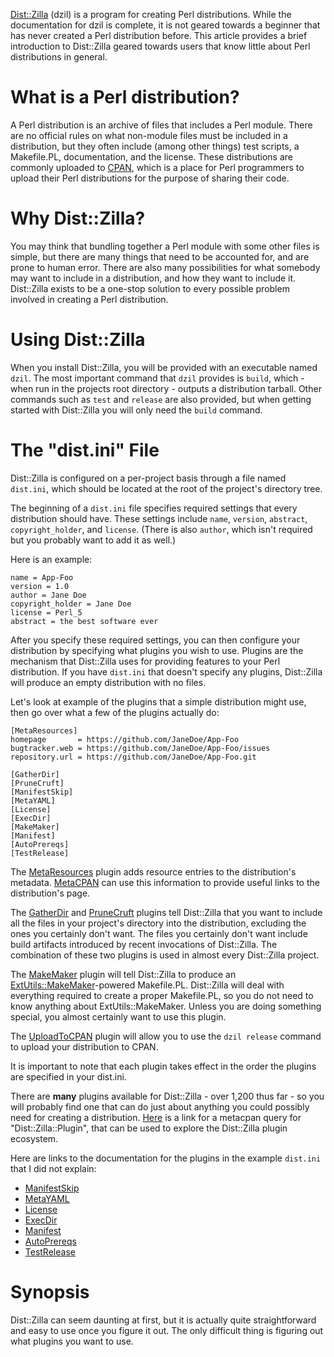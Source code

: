 [Dist::Zilla](https://dzil.org/) (dzil) is a program for creating Perl distributions. While the documentation for dzil is complete, it is not geared towards a beginner that has never created a Perl distribution before. This article provides a brief introduction to Dist::Zilla geared towards users that know little about Perl distributions in general.


<a id="orgafbbf0c"></a>

# What is a Perl distribution?

A Perl distribution is an archive of files that includes a Perl module. There are no official rules on what non-module files must be included in a distribution, but they often include (among other things) test scripts, a Makefile.PL, documentation, and the license. These distributions are commonly uploaded to [CPAN](https://metacpan.org/), which is a place for Perl programmers to upload their Perl distributions for the purpose of sharing their code.


<a id="orgcabe74a"></a>

# Why Dist::Zilla?

You may think that bundling together a Perl module with some other files is simple, but there are many things that need to be accounted for, and are prone to human error. There are also many possibilities for what somebody may want to include in a distribution, and how they want to include it. Dist::Zilla exists to be a one-stop solution to every possible problem involved in creating a Perl distribution.


<a id="org29a19e9"></a>

# Using Dist::Zilla

When you install Dist::Zilla, you will be provided with an executable named `dzil`. The most important command that `dzil` provides is `build`, which - when run in the projects root directory - outputs a distribution tarball. Other commands such as `test` and `release` are also provided, but when getting started with Dist::Zilla you will only need the `build` command.


<a id="orge0178c3"></a>

# The "dist.ini" File

Dist::Zilla is configured on a per-project basis through a file named `dist.ini`, which should be located at the root of the project's directory tree.

The beginning of a `dist.ini` file specifies required settings that every distribution should have. These settings include `name`, `version`, `abstract`, `copyright_holder`, and `license`. (There is also `author`, which isn't required but you probably want to add it as well.)

Here is an example:

    name = App-Foo
    version = 1.0
    author = Jane Doe
    copyright_holder = Jane Doe
    license = Perl_5
    abstract = the best software ever

After you specify these required settings, you can then configure your distribution by specifying what plugins you wish to use. Plugins are the mechanism that Dist::Zilla uses for providing features to your Perl distribution. If you have `dist.ini` that doesn't specify any plugins, Dist::Zilla will produce an empty distribution with no files.

Let's look at example of the plugins that a simple distribution might use, then go over what a few of the plugins actually do:

    [MetaResources]
    homepage       = https://github.com/JaneDoe/App-Foo
    bugtracker.web = https://github.com/JaneDoe/App-Foo/issues
    repository.url = https://github.com/JaneDoe/App-Foo.git
    
    [GatherDir]
    [PruneCruft]
    [ManifestSkip]
    [MetaYAML]
    [License]
    [ExecDir]
    [MakeMaker]
    [Manifest]
    [AutoPrereqs]
    [TestRelease]

The [MetaResources](https://metacpan.org/pod/Dist::Zilla::Plugin::MetaResources) plugin adds resource entries to the distribution's metadata. [MetaCPAN](https://metacpan.org/) can use this information to provide useful links to the distribution's page.

The [GatherDir](https://metacpan.org/pod/Dist::Zilla::Plugin::GatherDir) and [PruneCruft](https://metacpan.org/pod/Dist::Zilla::Plugin::PruneCruft) plugins tell Dist::Zilla that you want to include all the files in your project's directory into the distribution, excluding the ones you certainly don't want. The files you certainly don't want include build artifacts introduced by recent invocations of Dist::Zilla. The combination of these two plugins is used in almost every Dist::Zilla project.

The [MakeMaker](https://metacpan.org/pod/Dist::Zilla::Plugin::MakeMaker) plugin will tell Dist::Zilla to produce an [ExtUtils::MakeMaker](https://metacpan.org/pod/ExtUtils::MakeMaker)-powered Makefile.PL. Dist::Zilla will deal with everything required to create a proper Makefile.PL, so you do not need to know anything about ExtUtils::MakeMaker. Unless you are doing something special, you almost certainly want to use this plugin.

The [UploadToCPAN](https://metacpan.org/pod/Dist::Zilla::Plugin::UploadToCPAN) plugin will allow you to use the `dzil release` command to upload your distribution to CPAN.

It is important to note that each plugin takes effect in the order the plugins are specified in your dist.ini.

There are **many** plugins available for Dist::Zilla - over 1,200 thus far - so you will probably find one that can do just about anything you could possibly need for creating a distribution. [Here](https://metacpan.org/search?size=20&q=Dist%3A%3AZilla%3A%3APlugin) is a link for a metacpan query for "Dist::Zilla::Plugin", that can be used to explore the Dist::Zilla plugin ecosystem.

Here are links to the documentation for the plugins in the example `dist.ini` that I did not explain:

-   [ManifestSkip](https://metacpan.org/pod/Dist::Zilla::Plugin::ManifestSkip)
-   [MetaYAML](https://metacpan.org/pod/Dist::Zilla::Plugin::MetaYAML)
-   [License](https://metacpan.org/pod/Dist::Zilla::Plugin::License)
-   [ExecDir](https://metacpan.org/pod/Dist::Zilla::Plugin::ExecDir)
-   [Manifest](https://metacpan.org/pod/Dist::Zilla::Plugin::Manifest)
-   [AutoPrereqs](https://metacpan.org/pod/Dist::Zilla::Plugin::AutoPrereqs)
-   [TestRelease](https://metacpan.org/pod/Dist::Zilla::Plugin::TestRelease)


<a id="org23f3c96"></a>

# Synopsis

Dist::Zilla can seem daunting at first, but it is actually quite straightforward and easy to use once you figure it out. The only difficult thing is figuring out what plugins you want to use.
